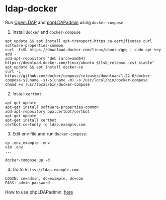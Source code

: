 # ldap-docker

Run [OpenLDAP](https://www.openldap.org/) and [phpLDAPadmin](http://phpldapadmin.sourceforge.net/wiki/index.php/Main_Page) using `docker-compose`

1. Install `docker` and `docker-compose`

```
apt update && apt install apt-transport-https ca-certificates curl software-properties-common
curl -fsSL https://download.docker.com/linux/ubuntu/gpg | sudo apt-key add -
add-apt-repository "deb [arch=amd64] https://download.docker.com/linux/ubuntu $(lsb_release -cs) stable"
apt update && apt install docker-ce
curl -L https://github.com/docker/compose/releases/download/1.22.0/docker-compose-$(uname -s)-$(uname -m) -o /usr/local/bin/docker-compose
chmod +x /usr/local/bin/docker-compose
```

2. Install `certbot`:

```
apt-get update
apt-get install software-properties-common
add-apt-repository ppa:certbot/certbot
apt-get update
apt-get install certbot 
certbot certonly -d ldap.example.com
```

3. Edit env file and run `docker-compose`:

```
cp .env_example .env
vim .env
...

docker-compose up -d
```

4. Go to `https://ldap.example.com`:

```
LOGIN: cn=admin, dc=example, dc=com
PASS: admin_password
```

How to use phpLDAPadmin: [here](https://www.techrepublic.com/article/how-to-populate-an-ldap-server-with-users-and-groups-via-phpldapadmin/)
